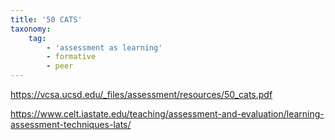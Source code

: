 ```yaml
---
title: '50 CATS'
taxonomy:
    tag:
        - 'assessment as learning'
        - formative
        - peer
---
```


https://vcsa.ucsd.edu/_files/assessment/resources/50_cats.pdf


https://www.celt.iastate.edu/teaching/assessment-and-evaluation/learning-assessment-techniques-lats/
